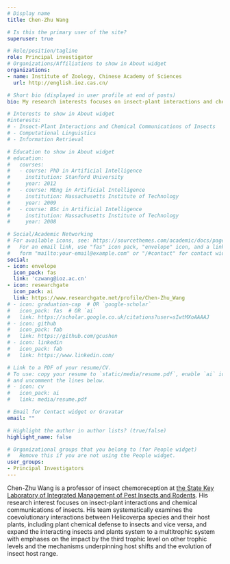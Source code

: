```yaml
---
# Display name
title: Chen-Zhu Wang

# Is this the primary user of the site?
superuser: true

# Role/position/tagline
role: Principal investigator
# Organizations/Affiliations to show in About widget
organizations:
- name: Institute of Zoology, Chinese Academy of Sciences
  url: http://english.ioz.cas.cn/

# Short bio (displayed in user profile at end of posts)
bio: My research interests focuses on insect-plant interactions and chemical communications of insects.

# Interests to show in About widget
#interests:
# - Insect-Plant Interactions and Chemical Communications of Insects
# - Computational Linguistics
# - Information Retrieval

# Education to show in About widget
# education:
#   courses:
#   - course: PhD in Artificial Intelligence
#     institution: Stanford University
#     year: 2012
#   - course: MEng in Artificial Intelligence
#     institution: Massachusetts Institute of Technology
#     year: 2009
#   - course: BSc in Artificial Intelligence
#     institution: Massachusetts Institute of Technology
#     year: 2008

# Social/Academic Networking
# For available icons, see: https://sourcethemes.com/academic/docs/page-builder/#icons
#   For an email link, use "fas" icon pack, "envelope" icon, and a link in the
#   form "mailto:your-email@example.com" or "/#contact" for contact widget.
social:
- icon: envelope
  icon_pack: fas
  link: 'czwang@ioz.ac.cn'
- icon: researchgate
  icon_pack: ai
  link: https://www.researchgate.net/profile/Chen-Zhu_Wang
# - icon: graduation-cap  # OR `google-scholar`
#   icon_pack: fas  # OR `ai`
#   link: https://scholar.google.co.uk/citations?user=sIwtMXoAAAAJ
# - icon: github
#   icon_pack: fab
#   link: https://github.com/gcushen
# - icon: linkedin
#   icon_pack: fab
#   link: https://www.linkedin.com/

# Link to a PDF of your resume/CV.
# To use: copy your resume to `static/media/resume.pdf`, enable `ai` icons in `params.toml`, 
# and uncomment the lines below.
# - icon: cv
#   icon_pack: ai
#   link: media/resume.pdf

# Email for Contact widget or Gravatar
email: ""

# Highlight the author in author lists? (true/false)
highlight_name: false

# Organizational groups that you belong to (for People widget)
#   Remove this if you are not using the People widget.
user_groups:
- Principal Investigators
---
```


Chen-Zhu Wang is a professor of insect chemoreception at [the State Key Laboratory of Integrated Management of Pest Insects and Rodents](http://www.ipm.ioz.cas.cn/). His research interest focuses on insect-plant interactions and chemical communications of insects. His team systematically examines the coevolutionary interactions between Helicoverpa species and their host plants, including plant chemical defense to insects and vice versa, and expand the interacting insects and plants system to a multitrophic system with emphases on the impact by the third trophic level on other trophic levels and the mechanisms underpinning host shifts and the evolution of insect host range. 
<!-- {{< icon name="download" pack="fas" >}} Download my {{< staticref "media/demo_resume.pdf" "newtab" >}}resumé{{< /staticref >}}. -->